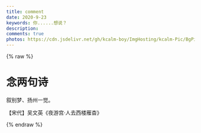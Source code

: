 ```yaml
---
title: comment
date: 2020-9-23
keywords: 你......想说？
description: 
comments: true
photos: https://cdn.jsdelivr.net/gh/kcalm-boy/ImgHosting/kcalm-Pic/BgPic/bg3.jpg
---
```

{% raw %}
<div class="entry-content">
  <div class="poem-wrap">
    <div class="poem-border poem-left">
    </div>
    <div class="poem-border poem-right">
    </div>
    <h1>
    念两句诗</h1>
    <p id="poem">
    叙别梦、扬州一觉。</p>
    <p id="info">
    【宋代】吴文英《夜游宫·人去西楼雁杳》</p>
  </div>
</div>

{% endraw %}